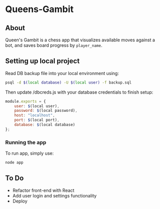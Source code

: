 # Queens-Gambit

## About
Queen's Gambit is a chess app that visualizes available moves against a bot, and saves board progress by `player_name`. 

## Setting up local project
Read DB backup file into your local environment using:
```bash
psql -d $(local database) -U $(local user) -f backup.sql
```

Then update /dbcreds.js with your database credentials to finish setup:
```javascript
module.exports = {
    user: $(local user),
    password: $(local password),
    host: "localhost",
    port: $(local port),
    database: $(local database)
};
```

### Running the app
To run app, simply use:
```bash
node app
```

## To Do
- Refactor front-end with React
- Add user login and settings functionality
- Deploy 